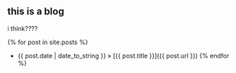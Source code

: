 ---
---

## this is a blog

i think????

{% for post in site.posts %}
- {{ post.date | date_to_string }} » [{{ post.title }}]({{ post.url }})
{% endfor %}
